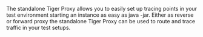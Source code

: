 The standalone Tiger Proxy allows you to easily set up tracing points in your test environment starting an instance as easy as java -jar. 
Either as reverse or forward proxy the standalone Tiger Proxy can be used to route and trace traffic in your test setups.